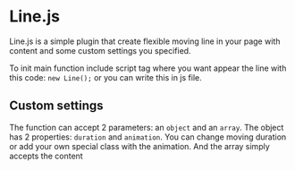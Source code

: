 Line.js
=========================
Line.js is a simple plugin that create flexible moving line in your page with content and some custom settings you specified.

To init main function include script tag where you want appear the line with this code: ``` new Line(); ``` or you can write this in js file. 

## Custom settings
The function can accept 2 parameters: an ``` object ``` and an ``` array ```. The object has 2 properties: ``` duration ``` and ``` animation ```. You can change moving duration or add your own special class with the animation. And the array simply accepts the content
